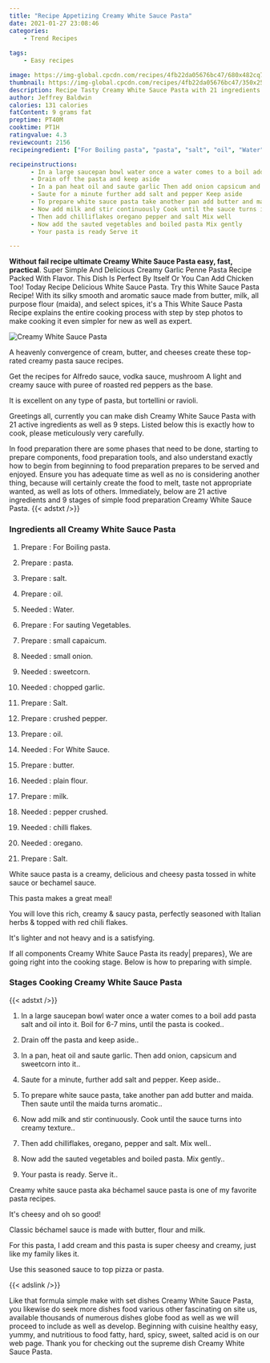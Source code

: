 ```yaml
---
title: "Recipe Appetizing Creamy White Sauce Pasta"
date: 2021-01-27 23:08:46
categories:
    - Trend Recipes
    
tags:
    - Easy recipes

image: https://img-global.cpcdn.com/recipes/4fb22da05676bc47/680x482cq70/creamy-white-sauce-pasta-recipe-main-photo.jpg
thumbnail: https://img-global.cpcdn.com/recipes/4fb22da05676bc47/350x250cq70/creamy-white-sauce-pasta-recipe-main-photo.jpg
description: Recipe Tasty Creamy White Sauce Pasta with 21 ingredients and 9 stages of easy cooking.
author: Jeffrey Baldwin
calories: 131 calories
fatContent: 9 grams fat
preptime: PT40M
cooktime: PT1H
ratingvalue: 4.3
reviewcount: 2156
recipeingredient: ["For Boiling pasta", "pasta", "salt", "oil", "Water", "For sauting Vegetables", "small capaicum", "small onion", "sweetcorn", "chopped garlic", "Salt", "crushed pepper", "oil", "For White Sauce", "butter", "plain flour", "milk", "pepper crushed", "chilli flakes", "oregano", "Salt"]

recipeinstructions: 
      - In a large saucepan bowl water once a water comes to a boil add pasta salt and oil into it Boil for 67 mins until the pasta is cooked 
      - Drain off the pasta and keep aside 
      - In a pan heat oil and saute garlic Then add onion capsicum and sweetcorn into it 
      - Saute for a minute further add salt and pepper Keep aside 
      - To prepare white sauce pasta take another pan add butter and maida Then saute until the maida turns aromatic 
      - Now add milk and stir continuously Cook until the sauce turns into creamy texture 
      - Then add chilliflakes oregano pepper and salt Mix well 
      - Now add the sauted vegetables and boiled pasta Mix gently 
      - Your pasta is ready Serve it

---
```




**Without fail recipe ultimate Creamy White Sauce Pasta easy, fast, practical**. Super Simple And Delicious Creamy Garlic Penne Pasta Recipe Packed With Flavor. This Dish Is Perfect By Itself Or You Can Add Chicken Too! Today Recipe Delicious White Sauce Pasta. Try this White Sauce Pasta Recipe! With its silky smooth and aromatic sauce made from butter, milk, all purpose flour (maida), and select spices, it&#39;s a This White Sauce Pasta Recipe explains the entire cooking process with step by step photos to make cooking it even simpler for new as well as expert.


![Creamy White Sauce Pasta](https://img-global.cpcdn.com/recipes/4fb22da05676bc47/680x482cq70/creamy-white-sauce-pasta-recipe-main-photo.jpg "Creamy White Sauce Pasta")



A heavenly convergence of cream, butter, and cheeses create these top-rated creamy pasta sauce recipes.

Get the recipes for Alfredo sauce, vodka sauce, mushroom A light and creamy sauce with puree of roasted red peppers as the base.

It is excellent on any type of pasta, but tortellini or ravioli.


Greetings all, currently you can make dish Creamy White Sauce Pasta with 21 active ingredients as well as 9 steps. Listed below this is exactly how to cook, please meticulously very carefully.

In food preparation there are some phases that need to be done, starting to prepare components, food preparation tools, and also understand exactly how to begin from beginning to food preparation prepares to be served and enjoyed. Ensure you has adequate time as well as no is considering another thing, because will certainly create the food to melt, taste not appropriate wanted, as well as lots of others. Immediately, below are 21 active ingredients and 9 stages of simple food preparation Creamy White Sauce Pasta.
{{< adstxt />}}

### Ingredients all Creamy White Sauce Pasta


1. Prepare  : For Boiling pasta.

1. Prepare  : pasta.

1. Prepare  : salt.

1. Prepare  : oil.

1. Needed  : Water.

1. Prepare  : For sauting Vegetables.

1. Prepare  : small capaicum.

1. Needed  : small onion.

1. Needed  : sweetcorn.

1. Needed  : chopped garlic.

1. Prepare  : Salt.

1. Prepare  : crushed pepper.

1. Prepare  : oil.

1. Needed  : For White Sauce.

1. Prepare  : butter.

1. Needed  : plain flour.

1. Prepare  : milk.

1. Needed  : pepper crushed.

1. Needed  : chilli flakes.

1. Needed  : oregano.

1. Prepare  : Salt.


White sauce pasta is a creamy, delicious and cheesy pasta tossed in white sauce or bechamel sauce.

This pasta makes a great meal!

You will love this rich, creamy &amp; saucy pasta, perfectly seasoned with Italian herbs &amp; topped with red chili flakes.

It&#39;s lighter and not heavy and is a satisfying.


If all components Creamy White Sauce Pasta its ready| prepares}, We are going right into the cooking stage. Below is how to preparing with simple.

### Stages Cooking Creamy White Sauce Pasta

{{< adstxt />}}


1. In a large saucepan bowl water once a water comes to a boil add pasta salt and oil into it. Boil for 6-7 mins, until the pasta is cooked..



1. Drain off the pasta and keep aside..



1. In a pan, heat oil and saute garlic. Then add onion, capsicum and sweetcorn into it..



1. Saute for a minute, further add salt and pepper. Keep aside..



1. To prepare white sauce pasta, take another pan add butter and maida. Then saute until the maida turns aromatic..



1. Now add milk and stir continuously. Cook until the sauce turns into creamy texture..



1. Then add chilliflakes, oregano, pepper and salt. Mix well..



1. Now add the sauted vegetables and boiled pasta. Mix gently..



1. Your pasta is ready. Serve it..




Creamy white sauce pasta aka béchamel sauce pasta is one of my favorite pasta recipes.

It&#39;s cheesy and oh so good!

Classic béchamel sauce is made with butter, flour and milk.

For this pasta, I add cream and this pasta is super cheesy and creamy, just like my family likes it.

Use this seasoned sauce to top pizza or pasta.


{{< adslink />}}

Like that formula simple make with set dishes Creamy White Sauce Pasta, you likewise do seek more dishes food various other fascinating on site us, available thousands of numerous dishes globe food as well as we will proceed to include as well as develop. Beginning with cuisine healthy easy, yummy, and nutritious to food fatty, hard, spicy, sweet, salted acid is on our web page. Thank you for checking out the supreme dish Creamy White Sauce Pasta.
